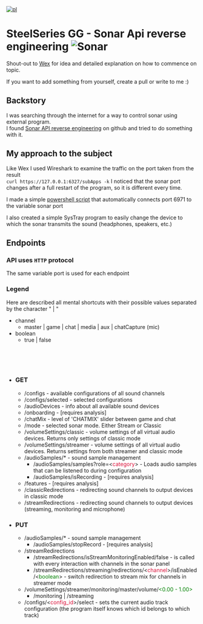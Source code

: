 <style>
    red { color: #DC143C; }
    green { color: green; }
</style>

[![pl](https://img.shields.io/badge/lang-pl-red.svg)](.\README.pl.md)

# SteelSeries GG - Sonar Api reverse engineering ![Sonar](.\sonar.ico)

Shout-out to [Wex](https://github.com/wex) for idea and detailed explanation on how to commence on topic.

If you want to add something from yourself, create a pull or write to me :)

## **Backstory**

I was searching through the internet for a way to control sonar using external program.  
I found [Sonar API reverse engineering](https://github.com/wex/sonar-rev) on github and tried to do something with it.

## My approach to the subject

Like Wex I used Wireshark to examine the traffic on the port taken from the result <br>
`curl https://127.0.0.1:6327/subApps -k`
I noticed that the sonar port changes after a full restart of the program, so it is different every time.

I made a simple [powershell script](.\get_server_address.ps1) that automatically connects port 6971 to the variable sonar port

I also created a simple SysTray program to easily change the device to which the sonar transmits the sound (headphones, speakers, etc.)

## **Endpoints**

### **API uses `HTTP` protocol**

The same variable port is used for each endpoint

<h3>Legend</h3>
Here are described all mental shortcuts with their possible values ​​separated by the character " | "

- channel
  - master | game | chat | media | aux | chatCapture (mic)
- boolean
  - true | false

<br>
<br>
<br>

- ### GET

  - /configs - available configurations of all sound channels
  - /configs/selected - selected configurations
  - /audioDevices - info about all available sound devices
  - /onboarding - [requires analysis]
  - /chatMix - level of 'CHATMIX' slider between game and chat
  - /mode - selected sonar mode. Either Stream or Classic
  - /volumeSettings/classic - volume settings of all virtual audio devices. Returns only settings of classic mode
  - /volumeSettings/streamer - volume settings of all virtual audio devices. Returns settings from both streamer and classic mode
  - /audioSamples/\* - sound sample management
    - /audioSamples/samples?role=<<red>category</red>> - Loads audio samples that can be listened to during configuration
    - /audioSamples/isRecording - [requires analysis]
  - /features - [requires analysis]
  - /classicRedirections - redirecting sound channels to output devices in classic mode
  - /streamRedirections - redirecting sound channels to output devices (streaming, monitoring and microphone)

- ### PUT
  - /audioSamples/\* - sound sample management
    - /audioSamples/stopRecord - [requires analysis]
  - /streamRedirections
    - /streamRedirections/isStreamMonitoringEnabled/false - is called with every interaction with channels in the sonar panel
    - /streamRedirections/streaming/redirections/<<red>channel</red>>/isEnabled/<<green>boolean</green>> - switch redirection to stream mix for channels in streamer mode
  - /volumeSettings/streamer/monitoring/master/volume/<green><0.00 - 1.00></green>
    - /monitoring | /streaming
  - /configs/<<red>config_id</red>>/select - sets the current audio track configuration (the program itself knows which id belongs to which track)
